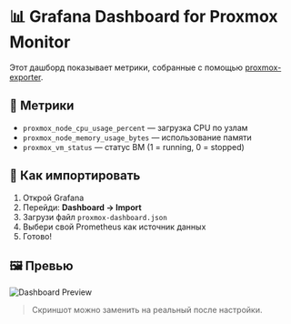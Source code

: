 # 📊 Grafana Dashboard for Proxmox Monitor

Этот дашборд показывает метрики, собранные с помощью [proxmox-exporter](https://github.com/Trytonottry/proxmox_monitor).

## 📌 Метрики

- `proxmox_node_cpu_usage_percent` — загрузка CPU по узлам
- `proxmox_node_memory_usage_bytes` — использование памяти
- `proxmox_vm_status` — статус ВМ (1 = running, 0 = stopped)

## 🚀 Как импортировать

1. Открой Grafana
2. Перейди: **Dashboard → Import**
3. Загрузи файл `proxmox-dashboard.json`
4. Выбери свой Prometheus как источник данных
5. Готово!

## 🖼️ Превью

![Dashboard Preview](https://i.imgur.com/5X6zK9l.png)

> Скриншот можно заменить на реальный после настройки.